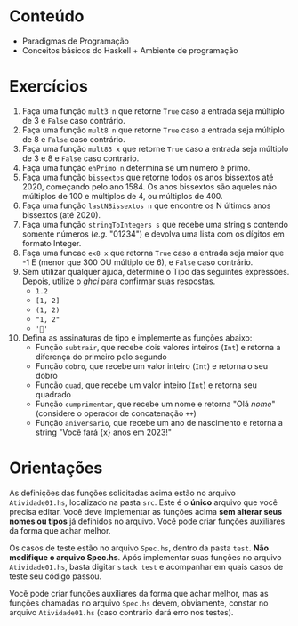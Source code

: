 # Conteúdo
- Paradigmas de Programação
- Conceitos básicos do Haskell + Ambiente de programação

# Exercícios

1. Faça uma função `mult3 n` que retorne `True` caso a entrada seja múltiplo de 3 e `False` caso contrário.
2. Faça uma função `mult8 n` que retorne `True` caso a entrada seja múltiplo de 8 e `False` caso contrário.
3. Faça uma função `mult83 x` que retorne `True` caso a entrada seja múltiplo de 3 e 8 e `False` caso contrário.
4. Faça uma função `ehPrimo n` determina se um número é primo.
5. Faça uma função `bissextos` que retorne todos os anos bissextos até 2020, começando pelo ano 1584. Os anos bissextos são aqueles não múltiplos de 100 e múltiplos de 4, ou múltiplos de 400.
6. Faça uma função `lastNBissextos n` que encontre os N últimos anos bissextos (até 2020).
7. Faça uma função `stringToIntegers s` que recebe uma string s contendo somente números (_e.g._ "01234") e devolva uma lista com os dı́gitos em formato Integer.
8. Faça uma funcao `ex8 x` que retorna `True` caso a entrada seja maior que -1 E (menor que 300 OU múltiplo de 6), e `False` caso contrário.
0. Sem utilizar qualquer ajuda, determine o Tipo das seguintes expressões. Depois, utilize o _ghci_ para confirmar suas respostas.
    - `1.2`
    - `[1, 2]`
    - `(1, 2)`
    - `"1, 2"`
    - `'🤔'`
10. Defina as assinaturas de tipo e implemente as funções abaixo:
    - Função `subtrair`, que recebe dois valores inteiros (`Int`) e retorna a diferença do primeiro pelo segundo
    - Função `dobro`, que recebe um valor inteiro (`Int`) e retorna o seu dobro
    - Função `quad`, que recebe um valor inteiro  (`Int`) e retorna seu quadrado
    - Função `cumprimentar`, que recebe um nome e retorna "Olá *nome*" (considere o operador de concatenação `++`)
    - Função `aniversario`, que recebe um ano de nascimento e retorna a string "Você fará {x} anos em 2023!"


# Orientações

As definições das funções solicitadas acima estão no arquivo `Atividade01.hs`, localizado na pasta `src`. Este é o **único** arquivo que você precisa editar. Você deve implementar as funções acima **sem alterar seus nomes ou tipos** já definidos no arquivo. Você pode criar funções auxiliares da forma que achar melhor.

Os casos de teste estão no arquivo `Spec.hs`, dentro da pasta `test`. **Não modifique o arquivo Spec.hs**. Após implementar suas funções no arquivo `Atividade01.hs`, basta digitar
`stack test`
e acompanhar em quais casos de teste seu código passou.

Você pode criar funções auxiliares da forma que achar melhor, mas as funções chamadas no arquivo `Spec.hs` devem, obviamente, constar no arquivo `Atividade01.hs` (caso contrário dará erro nos testes).
